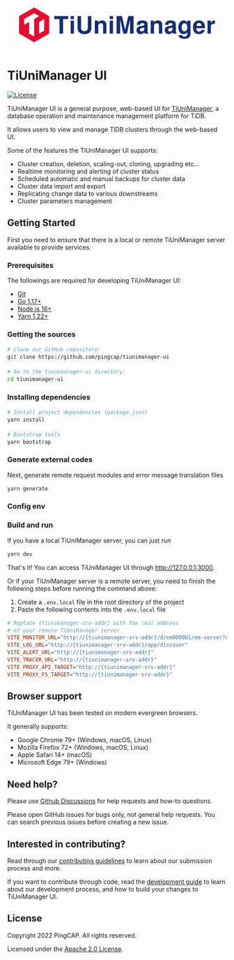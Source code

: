 <p align="center">
  <br>
  <img src="./public/img/logo/common.svg" alt="logo" height="80px">
  <br>
  <br>
</p>

# TiUniManager UI

[![License](https://img.shields.io/badge/license-Apache--2.0-green?style=flat-square)](./LICENSE)

TiUniManager UI is a general purpose, web-based UI for [TiUniManager](https://github.com/pingcap/tiunimanager), a database operation and maintenance management platform for TiDB.

It allows users to view and manage TiDB clusters through the web-based UI.

Some of the features the TiUniManager UI supports:

- Cluster creation, deletion, scaling-out, cloning, upgrading etc...
- Realtime monitoring and alerting of cluster status
- Scheduled automatic and manual backups for cluster data
- Cluster data import and export
- Replicating change data to various downstreams
- Cluster parameters management

## Getting Started

First you need to ensure that there is a local or remote TiUniManager server available to provide services.

### Prerequisites

The followings are required for developing TiUniManager UI:

- [Git](https://git-scm.com/downloads)
- [Go 1.17+](https://go.dev/doc/install)
- [Node.js 16+](https://nodejs.org/)
- [Yarn 1.22+](https://classic.yarnpkg.com/en/docs/install)

### Getting the sources

```bash
# Clone our GitHub repository:
git clone https://github.com/pingcap/tiunimanager-ui

# Go to the tiunimanager-ui directory:
cd tiunimanager-ui
```

### Installing dependencies

```bash
# Install project dependencies (package.json)
yarn install

# Bootstrap tools
yarn bootstrap
```

### Generate external codes

Next, generate remote request modules and error message translation files

```bash
yarn generate
```

### Config env

### Build and run

If you have a local TiUniManager server, you can just run

```bash
yarn dev
```

That's it! You can access TiUniManager UI through http://127.0.0.1:3000.

Or if your TiUniManager server is a remote server, you need to finish the following steps before running the command above:

1. Create a `.env.local` file in the root directory of the project
2. Paste the following contents into the `.env.local` file

```ini
# Replace {tiunimanager-srv-addr} with the real address
# of your remote TiUniManager server
VITE_MONITOR_URL="http://{tiunimanager-srv-addr}/d/em000001/em-server?orgId=1&refresh=10s&kiosk=tv"
VITE_LOG_URL="http://{tiunimanager-srv-addr}/app/discover"
VITE_ALERT_URL="http://{tiunimanager-srv-addr}"
VITE_TRACER_URL="http://{tiunimanager-srv-addr}"
VITE_PROXY_API_TARGET="http://{tiunimanager-srv-addr}"
VITE_PROXY_FS_TARGET="http://{tiunimanager-srv-addr}"
```

## Browser support

TiUniManager UI has been tested on modern evergreen browsers.

It generally supports:

- Google Chrome 79+ (Windows, macOS, Linux)
- Mozilla Firefox 72+ (Windows, macOS, Linux)
- Apple Safari 14+ (macOS)
- Microsoft Edge 79+ (Windows)

## Need help?

Please use [Github Discussions](https://github.com/pingcap/tiunimanager-ui/discussions) for help requests and how-to questions.

Please open GitHub issues for bugs only, not general help requests. You can search previous issues before creating a new issue.

## Interested in contributing?

Read through our [contributing guidelines](./CONTRIBUTING.md) to learn about our submission process and more.

If you want to contribute through code, read the [development guide](./doc/development.md) to learn about our development process, and how to build your changes to TiUniManager UI.

## License

Copyright 2022 PingCAP. All rights reserved.

Licensed under the [Apache 2.0 License](./LICENSE).
